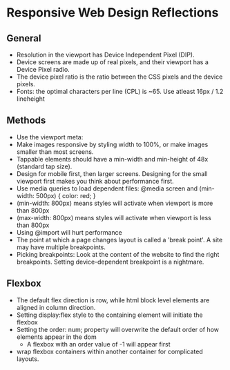 # Responsive Web Design Reflections

## General

- Resolution in the viewport has Device Independent Pixel (DIP).
- Device screens are made up of real pixels, and their viewport has a Device Pixel radio.
- The device pixel ratio is the ratio between the CSS pixels and the device pixels.
- Fonts: the optimal characters per line (CPL) is ~65. Use atleast 16px / 1.2 lineheight

## Methods
- Use the viewport meta: <meta name="viewport" content="width=device-width, initial-scale: 1.0">
- Make images responsive by styling width to 100%, or make images smaller than most screens.
- Tappable elements should have a min-width and min-height of 48x (standard tap size).
- Design for mobile first, then larger screens. Designing for the small viewport first makes you think about performance first.
- Use media queries to load dependent files:
    <link rel="stylesheet" media="screen and (min-width: 500px)" href="over500px.css">
    @media screen and (min-width: 500px) { color: red; }
- (min-width: 800px) means styles will activate when viewport is more than 800px
- (max-width: 800px) means styles will activate when viewport is less than 800px
- Using @import will hurt performance
- The point at which a page changes layout is called a 'break point'. A site may have multiple breakpoints.
- Picking breakpoints: Look at the content of the website to find the right breakpoints. Setting device-dependent breakpoint is a nightmare.

## Flexbox
- The default flex direction is row, while html block level elements are aligned in column direction.
- Setting display:flex style to the containing element will initiate the flexbox
- Setting the order: num; property will overwrite the default order of how elements appear in the dom
  - A flexbox with an order value of -1 will appear first
- wrap flexbox containers within another container for complicated layouts.



